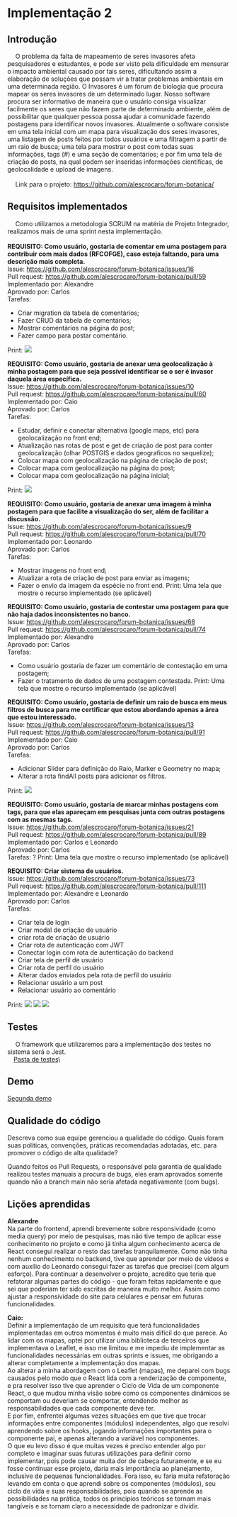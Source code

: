 # Implementação 2 
 
##	Introdução
&emsp; O problema da falta de mapeamento de seres invasores afeta pesquisadores e estudantes, e pode ser visto pela dificuldade em mensurar o impacto ambiental causado por tais seres, dificultando assim a elaboração de soluções que possam vir a tratar problemas ambientais em uma determinada região. O Invasores é um fórum de biologia que procura mapear os seres invasores de um determinado lugar. Nosso software procura ser informativo de maneira que o usuário consiga visualizar facilmente os seres que não fazem parte de determinado ambiente, além de possibilitar que qualquer pessoa possa ajudar a comunidade fazendo postagens para identificar novos invasores. Atualmente o software consiste em uma tela inicial com um mapa para visualização dos seres invasores, uma listagem de posts feitos por todos usuários e uma filtragem a partir de um raio de busca; uma tela para mostrar o post com todas suas informações, tags (#) e uma seção de comentários; e por fim uma tela de criação de posts, na qual podem ser inseridas informações científicas, de geolocalidade e upload de imagens.
\
\
&emsp; Link para o projeto: https://github.com/alescrocaro/forum-botanica/
 
 
 
## Requisitos implementados
&emsp; Como utilizamos a metodologia SCRUM na matéria de Projeto Integrador, realizamos mais de uma sprint nesta implementação.\
\
**REQUISITO: Como usuário, gostaria de comentar em uma postagem para contribuir com mais dados (RFCOFGE), caso esteja faltando, para uma descrição mais completa.** \
Issue: https://github.com/alescrocaro/forum-botanica/issues/16 \
Pull request: https://github.com/alescrocaro/forum-botanica/pull/59 \
Implementado por: Alexandre\
Aprovado por: Carlos\
Tarefas: 
 - Criar migration da tabela de comentários;
 - Fazer CRUD da tabela de comentários;
 - Mostrar comentários na página do post;
 - Fazer campo para postar comentário.

Print: ![](./assets/prints/secao-comentarios.png)


**REQUISITO: Como usuário, gostaria de anexar uma geolocalização à minha postagem para que seja possível identificar se o ser é invasor daquela área específica.** \
Issue: https://github.com/alescrocaro/forum-botanica/issues/10 \
Pull request: https://github.com/alescrocaro/forum-botanica/pull/60 \
Implementado por: Caio\
Aprovado por: Carlos\
Tarefas: 
 - Estudar, definir e conectar alternativa (google maps, etc) para geolocalização no front end;
 - Atualização nas rotas de post e get de criação de post para conter geolocalização (olhar POSTGIS e dados geograficos no sequelize);
 - Colocar mapa com geolocalização na página de criação de post;
 - Colocar mapa com geolocalização na página do post;
 - Colocar mapa com geolocalização na página inicial;

Print: ![](https://i.imgur.com/mJIvv4Z.png)


**REQUISITO: Como usuário, gostaria de anexar uma imagem à minha postagem para que facilite a visualização do ser, além de facilitar a discussão.** \
Issue: https://github.com/alescrocaro/forum-botanica/issues/9 \
Pull request: https://github.com/alescrocaro/forum-botanica/pull/70 \
Implementado por: Leonardo\
Aprovado por: Carlos\
Tarefas: 
 - Mostrar imagens no front end;
 - Atualizar a rota de criação de post para enviar as imagens;
 - Fazer o envio da imagem da espécie no front end.
Print: Uma tela que mostre o recurso implementado (se aplicável)


**REQUISITO: Como usuário, gostaria de contestar uma postagem para que não haja dados inconsistentes no banco.** \
Issue: https://github.com/alescrocaro/forum-botanica/issues/66 \
Pull request: https://github.com/alescrocaro/forum-botanica/pull/74 \
Implementado por: Alexandre\
Aprovado por: Carlos\
Tarefas: 
 - Como usuário gostaria de fazer um comentário de contestação em uma postagem;
 - Fazer o tratamento de dados de uma postagem contestada.
Print: Uma tela que mostre o recurso implementado (se aplicável)


**REQUISITO: Como usuário, gostaria de definir um raio de busca em meus filtros de busca para me certificar que estou abordando apenas a área que estou interessado.** \
Issue: https://github.com/alescrocaro/forum-botanica/issues/13 \
Pull request: https://github.com/alescrocaro/forum-botanica/pull/91 \
Implementado por: Caio\
Aprovado por: Carlos\
Tarefas: 
 - Adicionar Slider para definição do Raio, Marker e Geometry no mapa;
 - Alterar a rota findAll posts para adicionar os filtros.

Print:  ![](https://imgur.com/elukDj7.png)


**REQUISITO: Como usuário, gostaria de marcar minhas postagens com tags, para que elas apareçam em pesquisas junta com outras postagens com as mesmas tags.** \
Issue: https://github.com/alescrocaro/forum-botanica/issues/21 \
Pull request: https://github.com/alescrocaro/forum-botanica/pull/89 \
Implementado por: Carlos e Leonardo\
Aprovado por: Carlos\
Tarefas: ?
Print: Uma tela que mostre o recurso implementado (se aplicável)


**REQUISITO: Criar sistema de usuários.** \
Issue: https://github.com/alescrocaro/forum-botanica/issues/73 \
Pull request: https://github.com/alescrocaro/forum-botanica/pull/111 \
Implementado por: Alexandre e Leonardo\
Aprovado por: Carlos\
Tarefas: 
 - Criar tela de login
 - Criar modal de criação de usuário
 - criar rota de criação de usuário 
 - Criar rota de autenticação com JWT
 - Conectar login com rota de autenticação do backend
 - Criar tela de perfil de usuário 
 - Criar rota de perfil do usuário
 - Alterar dados enviados pela rota de perfil do usuário 
 - Relacionar usuário a um post 
 - Relacionar usuário ao comentário
 
Print:
![](./assets/prints/tela-login.png)
![](./assets/prints/modal-register.png)
![](./assets/prints/tela-profile.png)



## Testes
&emsp; O framework que utilizaremos para a implementação dos testes no sistema será o Jest.\
&emsp;[Pasta de testes](https://github.com/alescrocaro/forum-invasores/tree/main/backend/tests)\
 
 
 
## Demo
[Segunda demo](https://www.youtube.com/watch?v=qEf3xQMGk6U)


 
##	Qualidade do código
Descreva como sua equipe gerenciou a qualidade do código. Quais foram suas políticas, convenções, práticas recomendadas adotadas, etc. para promover o código de alta qualidade? 

Quando feitos os Pull Requests, o responsável pela garantia de qualidade realizou testes manuais a procura de bugs, eles eram aprovados somente quando não a branch main não seria afetada negativamente (com bugs).

 
 
##	Lições aprendidas

**Alexandre**\
Na parte do frontend, aprendi brevemente sobre responsividade (como media query) por meio de pesquisas, mas não tive tempo de aplicar esse conhecimento no projeto e como já tinha algum conhecimento acerca de React consegui realizar o resto das tarefas tranquilamente. Como não tinha nenhum conhecimento no backend, tive que aprender por meio de vídeos e com auxílio do Leonardo consegui fazer as tarefas que precisei (com algum esforço). 
Para continuar a desenvolver o projeto, acredito que teria que refatorar algumas partes do código - que foram feitas rapidamente e que sei que poderiam ter sido escritas de maneira muito melhor. Assim como ajustar a responsividade do site para celulares e pensar em futuras funcionalidades.

**Caio:** \
Definir a implementação de um requisito que terá funcionalidades implementadas em outros momentos é muito mais difícil do que parece. Ao lidar com os mapas, optei por utilizar uma biblioteca de terceiros que implementava o Leaflet, e isso me limitou e me impediu de implementar as funcionalidades necessárias em outras sprints e issues, me obrigando a alterar completamente a implementação dos mapas.\
Ao alterar a minha abordagem com o Leaflet (mapas), me deparei com bugs causados pelo modo que o React lida com a renderização de componente, e pra resolver isso tive que aprender o Ciclo de Vida de um componente React, o que mudou minha visão sobre como os componentes dinâmicos se comportam ou deveriam se comportar, entendendo melhor as responsabilidades que cada componente deve ter.\
E por fim, enfrentei algumas vezes situações em que tive que trocar informações entre componentes (módulos) independentes, algo que resolvi aprendendo sobre os hooks, jogando informações importantes para o componente pai, e apenas alterando a variável nos componentes.\
O que eu levo disso é que muitas vezes é preciso entender algo por completo e imaginar suas futuras utilizações para definir como implementar, pois pode causar muita dor de cabeça futuramente, e se eu fosse continuar esse projeto, daria mais importância ao planejamento, inclusive de pequenas funcionalidades. Fora isso, eu faria muita refatoração levando em conta o que aprendi sobre os componentes (módulos), seu ciclo de vida e suas responsabilidades, pois quando se aprende as possibilidades na prática, todos os principios teóricos se tornam mais tangíveis e se tornam claro a necessidade de padronizar e dividir.
